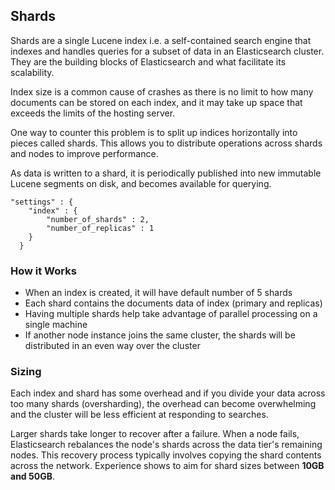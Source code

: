 ## Shards

Shards are a single Lucene index i.e. a self-contained search engine that indexes and handles queries for a subset of data in an Elasticsearch cluster. They are the building blocks of Elasticsearch and what facilitate its scalability.

Index size is a common cause of crashes as there is no limit to how many documents can be stored on each index, and it may take up space that exceeds the limits of the hosting server.

One way to counter this problem is to split up indices horizontally into pieces called shards. This allows you to distribute operations across shards and nodes to improve performance.

As data is written to a shard, it is periodically published into new immutable Lucene segments on disk, and becomes available for querying.

```
"settings" : {
    "index" : {
        "number_of_shards" : 2,
        "number_of_replicas" : 1
    }
  }
```

### How it Works

- When an index is created, it will have default number of 5 shards
- Each shard contains the documents data of index (primary and replicas)
- Having multiple shards help take advantage of parallel processing on a single machine
- If another node instance joins the same cluster, the shards will be distributed in an even way over the cluster

### Sizing

Each index and shard has some overhead and if you divide your data across too many shards (oversharding), the overhead can become overwhelming and the cluster will be less efficient at responding to searches.

Larger shards take longer to recover after a failure. When a node fails, Elasticsearch rebalances the node's shards across the data tier's remaining nodes. This recovery process typically involves copying the shard contents across the network. Experience shows to aim for shard sizes between **10GB and 50GB**.
